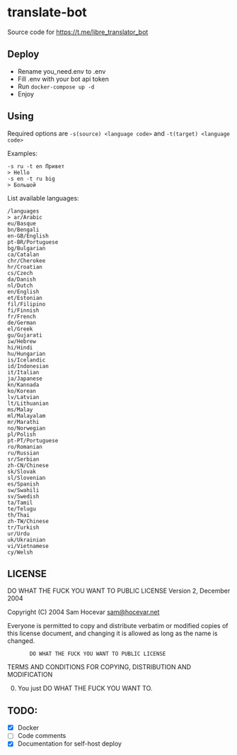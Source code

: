 # translate-bot

Source code for https://t.me/libre_translator_bot

## Deploy

- Rename you_need.env to .env
- Fill .env with your bot api token
- Run `docker-compose up -d`
- Enjoy

## Using

Required options are `-s(source) <language code>` and `-t(target) <language code>`


Examples:

```
-s ru -t en Привет
> Hello
-s en -t ru big
> Большой
```

List available languages:

```
/languages
> ar/Arabic
eu/Basque
bn/Bengali
en-GB/English
pt-BR/Portuguese
bg/Bulgarian
ca/Catalan
chr/Cherokee
hr/Croatian
cs/Czech
da/Danish
nl/Dutch
en/English
et/Estonian
fil/Filipino
fi/Finnish
fr/French
de/German
el/Greek
gu/Gujarati
iw/Hebrew
hi/Hindi
hu/Hungarian
is/Icelandic
id/Indonesian
it/Italian
ja/Japanese
kn/Kannada
ko/Korean
lv/Latvian
lt/Lithuanian
ms/Malay
ml/Malayalam
mr/Marathi
no/Norwegian
pl/Polish
pt-PT/Portuguese
ro/Romanian
ru/Russian
sr/Serbian
zh-CN/Chinese
sk/Slovak
sl/Slovenian
es/Spanish
sw/Swahili
sv/Swedish
ta/Tamil
te/Telugu
th/Thai
zh-TW/Chinese
tr/Turkish
ur/Urdu
uk/Ukrainian
vi/Vietnamese
cy/Welsh
```

## LICENSE

DO WHAT THE FUCK YOU WANT TO PUBLIC LICENSE
                   Version 2, December 2004

Copyright (C) 2004 Sam Hocevar <sam@hocevar.net>

Everyone is permitted to copy and distribute verbatim or modified
copies of this license document, and changing it is allowed as long
as the name is changed.

           DO WHAT THE FUCK YOU WANT TO PUBLIC LICENSE
  TERMS AND CONDITIONS FOR COPYING, DISTRIBUTION AND MODIFICATION

 0. You just DO WHAT THE FUCK YOU WANT TO.

## TODO:

- [x] Docker
- [ ] Code comments
- [x] Documentation for self-host deploy
